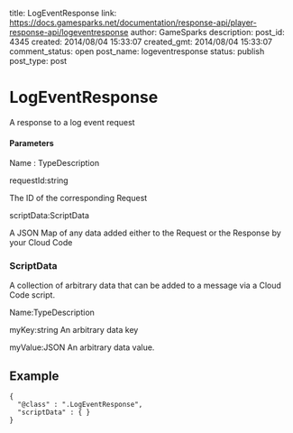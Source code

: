 title: LogEventResponse
link: https://docs.gamesparks.net/documentation/response-api/player-response-api/logeventresponse
author: GameSparks
description: 
post_id: 4345
created: 2014/08/04 15:33:07
created_gmt: 2014/08/04 15:33:07
comment_status: open
post_name: logeventresponse
status: publish
post_type: post

<!--A response to a log event request  -->

# LogEventResponse

A response to a log event request 

#### Parameters

Name : TypeDescription

requestId:string

The ID of the corresponding Request

scriptData:ScriptData

A JSON Map of any data added either to the Request or the Response by your Cloud Code

### ScriptData

A collection of arbitrary data that can be added to a message via a Cloud Code script.

Name:TypeDescription

myKey:string
An arbitrary data key

myValue:JSON
An arbitrary data value.
  


## Example
    
    
    {
      "@class" : ".LogEventResponse",
      "scriptData" : { }
    }